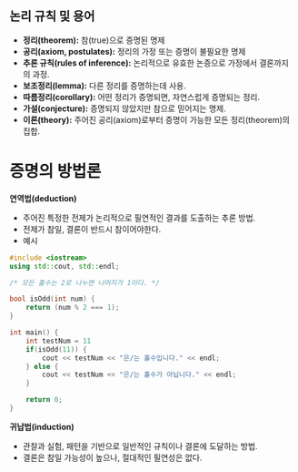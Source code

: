 ## 논리 규칙 및 용어
- **정리(theorem):** 참(true)으로 증명된 명제
- **공리(axiom, postulates):** 정리의 가정 또는 증명이 불필요한 명제 
- **추론 규칙(rules of inference):** 논리적으로 유효한 논증으로 가정에서 결론까지의 과정.
- **보조정리(lemma):** 다른 정리를 증명하는데 사용.
- **따름정리(corollary):** 어떤 정리가 증명되면, 자연스럽게 증명되는 정리.
- **가설(conjecture):**  증명되지 않았지만 참으로 믿어지는 명제.
- **이론(theory):** 주어진 공리(axiom)로부터 증명이 가능한 모든 정리(theorem)의 집합.


# 증명의 방법론

**연역법(deduction)**
 - 주어진 특정한 전제가 논리적으로 필연적인 결과를 도출하는 추론 방법.
- 전제가 참일, 결론이 반드시 참이어야한다.
- 예시


```cpp
#include <iostream>
using std::cout, std::endl;

/* 모든 홀수는 2로 나누면 나머지가 1이다. */

bool isOdd(int num) {
	return (num % 2 === 1);
}

int main() {
	int testNum = 11
	if(isOdd(11)) {
		cout << testNum << "은/는 홀수입니다." << endl;
	} else {
		cout << testNum << "은/는 홀수가 아닙니다." << endl;
	}

	return 0;
}
```

**귀납법(induction)**
- 관찰과 실험, 패턴을 기반으로 일반적인 규칙이나 결론에 도달하는 방법.
- 결론은 참일 가능성이 높으나, 절대적인 필연성은 없다.  